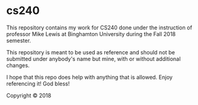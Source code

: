 # cs240
This repository contains my work for CS240 done under the instruction of professor Mike Lewis at Binghamton University during the Fall 2018 semester.

This repository is meant to be used as reference and should not be submitted under anybody's name but mine, with or without additional changes.

I hope that this repo does help with anything that is allowed. Enjoy referencing it! God bless!

Copyright © 2018
